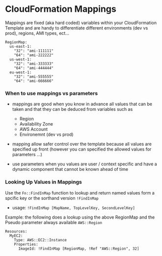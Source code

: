 # CloudFormation Mappings

Mappings are fixed (aka hard coded) variables within your CloudFormation Template and are handy to differentiate different environments (dev vs prod), regions, AMI types, ect...

```
RegionMap:
  us-east-1:
    "32": "ami-111111"
    "64": "ami-222222"
  us-west-1:
    "32": "ami-333333"
    "64": "ami-444444"
  eu-west-1:
    "32": "ami-555555"
    "64": "ami-666666"
```

### When to use mappings vs parameters

* mappings are good when you know in advance all values that can be taken and that they can be deduced from variables such as

  - Region
  - Availability Zone
  - AWS Account
  - Environemnt (dev vs prod)

* mapping allow safer control over the template because all values are specified up front (however you can specified the allowed values for parameters ...)

* use parameters when you values are user / context specific and have a dynamic component that cannot be known ahead of time

### Looking Up Values in Mappings

Use the `Fn::FindInMap` function to lookup and return named values form a spcific key or the sorthand version `!FindInMap`

* usage: `!FindInMap [MapName, TopLevelKey, SecondLevelKey]`

Example: the following does a lookup using the above RegionMap and the Pseudo parameter always available `AWS::Region`

```
Resources:
  MyEC2:
    Type: AWS::EC2::Instance
    Properties:
      ImageId: !FindInMap [RegionMap, !Ref "AWS::Region", 32]
```
